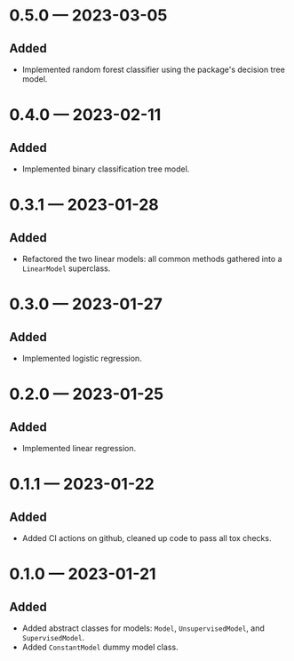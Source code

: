 
<a id='changelog-0.5.0'></a>
# 0.5.0 — 2023-03-05

## Added

- Implemented random forest classifier using the package's decision tree model.

<a id='changelog-0.4.0'></a>
# 0.4.0 — 2023-02-11

## Added

- Implemented binary classification tree model.

<a id='changelog-0.3.1'></a>
# 0.3.1 — 2023-01-28

## Added

- Refactored the two linear models: all common methods gathered into a `LinearModel` superclass.

<a id='changelog-0.3.0'></a>
# 0.3.0 — 2023-01-27

## Added

- Implemented logistic regression.

<a id='changelog-0.2.0'></a>
# 0.2.0 — 2023-01-25

## Added

- Implemented linear regression.

<a id='changelog-0.1.1'></a>
# 0.1.1 — 2023-01-22

## Added

- Added CI actions on github, cleaned up code to pass all tox checks.

<a id='changelog-0.1.0'></a>
# 0.1.0 — 2023-01-21

## Added

- Added abstract classes for models: `Model`, `UnsupervisedModel`, and `SupervisedModel`.
- Added `ConstantModel` dummy model class.
